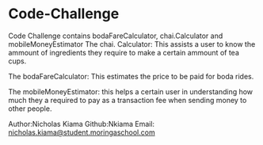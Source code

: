 # Code-Challenge
Code Challenge contains bodaFareCalculator, chai.Calculator and mobileMoneyEstimator
The chai. Calculator:
This assists a user to know the ammount of ingredients they require to make a certain ammount of tea cups.

The bodaFareCalculator:
This estimates the price to be paid for boda rides.

The mobileMoneyEstimator:
this helps a certain user in understanding how much they a required to pay as a transaction fee when sending money to other people.

Author:Nicholas Kiama
Github:Nkiama
Email: nicholas.kiama@student.moringaschool.com
